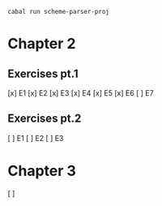 `cabal run scheme-parser-proj`

# Chapter 2
## Exercises pt.1 
[x] E1
[x] E2
[x] E3
[x] E4
[x] E5
[x] E6
[ ] E7

## Exercises pt.2
[ ] E1 
[ ] E2 
[ ] E3 

# Chapter 3
[ ] 
